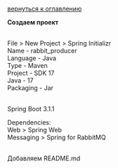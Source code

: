 <a href="/README.md">вернуться к оглавлению</a>

<b>Создаем проект</b> <br><br>

File > New Project > Spring Initializr <br> 
Name - rabbit_producer <br>
Language - Java <br>
Type - Maven <br>
Project - SDK 17 <br>
Java - 17 <br>
Packaging - Jar <br><br>

Spring Boot 3.1.1 <br>

Dependencies: <br>
Web > Spring Web <br> 
Messaging > Spring for RabbitMQ <br><br> 

Добавляем README.md